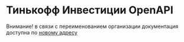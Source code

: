 # Тинькофф Инвестиции OpenAPI

Внимание! в связи с переименованием организации документация доступна по [новому адресу](https://github.com/tinkoff/invest-openapi/)

